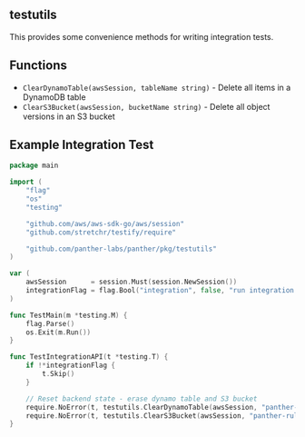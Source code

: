 ## testutils

This provides some convenience methods for writing integration tests.

## Functions

- `ClearDynamoTable(awsSession, tableName string)` - Delete all items in a DynamoDB table
- `ClearS3Bucket(awsSession, bucketName string)` - Delete all object versions in an S3 bucket

## Example Integration Test

```go
package main

import (
    "flag"
    "os"
    "testing"

    "github.com/aws/aws-sdk-go/aws/session"
    "github.com/stretchr/testify/require"

    "github.com/panther-labs/panther/pkg/testutils"
)

var (
    awsSession      = session.Must(session.NewSession())
    integrationFlag = flag.Bool("integration", false, "run integration tests")
)

func TestMain(m *testing.M) {
    flag.Parse()
    os.Exit(m.Run())
}

func TestIntegrationAPI(t *testing.T) {
    if !*integrationFlag {
        t.Skip()
    }

    // Reset backend state - erase dynamo table and S3 bucket
    require.NoError(t, testutils.ClearDynamoTable(awsSession, "panther-rules-table"))
    require.NoError(t, testutils.ClearS3Bucket(awsSession, "panther-rules-bucket"))
}
```
